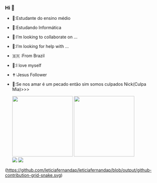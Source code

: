 ### Hi  👋


- 🔭:Estudante do ensino médio
- 🌱:Estudando Informática
- 👯:I’m looking to collaborate on ...
- 🤔:I’m looking for help with ...
- 🇧🇷 :From Brazil
- 🤍:I love myself
- ✝️:Jesus Follower
- 🚗:Se nos amar é um pecado então sim somos culpados Nick(Culpa Mia)>>>
  
  <div>
    <img height="200em" src="https://github-readme-stats.vercel.app/api?username=leticiafernandap&show_icons=true&theme=synthwave&include_all_commits=true&count_private=true"/>
     <img height="200em" src="https://github-readme-stats.vercel.app/api/top-langs/?username=leticiafernandap&layout=compact&langs_count=16&theme=synthwave"/>
  
  
  </div>
  
  <div> 
  <a href="https://youtu.be/ic8j13piAhQ" target="_blank"><img src="https://img.shields.io/badge/YouTube-FF0000?style=for-the-badge&logo=youtube&logoColor=white" target="_blank"></a>
  <a href="https://instagram.com/leepereiraf?igshid=MjEwN2lyYWYwYw==" target="_blank"><img src="https://img.shields.io/badge/-Instagram-%23E4405F?style=for-the-badge&logo=instagram&logoColor=white" target="_blank"></a>
 	
</div>

(https://github.com/leticiafernandap/leticiafernandap/blob/output/github-contribution-grid-snake.svg)

  
